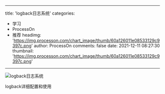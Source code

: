 
---
title: 'logback日志系统'
categories: 
 - 学习
 - ProcessOn
 - 推荐
headimg: 'https://img.processon.com/chart_image/thumb/60a126011e08533129c9397c.png'
author: ProcessOn
comments: false
date: 2021-12-11 08:27:30
thumbnail: 'https://img.processon.com/chart_image/thumb/60a126011e08533129c9397c.png'
---

<div>   
<img class="thumb" alt="logback日志系统" src="https://img.processon.com/chart_image/thumb/60a126011e08533129c9397c.png" referrerpolicy="no-referrer">
<p>logback详细配置和使用</p>  
</div>
            
